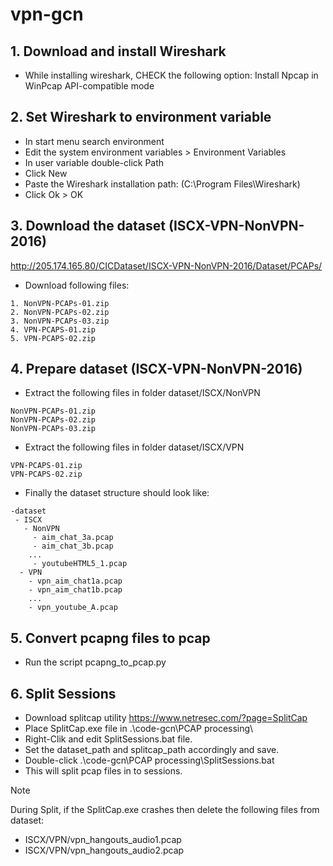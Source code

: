 # vpn-gcn

## 1. Download and install Wireshark
* While installing wireshark, CHECK the following option: Install Npcap in WinPcap API-compatible mode
## 2. Set Wireshark to environment variable
* In start menu search environment
* Edit the system environment variables > Environment Variables
* In user variable double-click Path
* Click New
* Paste the Wireshark installation path: (C:\Program Files\Wireshark)
* Click Ok > OK

## 3. Download the dataset (ISCX-VPN-NonVPN-2016)

http://205.174.165.80/CICDataset/ISCX-VPN-NonVPN-2016/Dataset/PCAPs/

* Download following files:
```
1. NonVPN-PCAPs-01.zip
2. NonVPN-PCAPs-02.zip
3. NonVPN-PCAPs-03.zip
4. VPN-PCAPS-01.zip
5. VPN-PCAPS-02.zip
```

## 4. Prepare dataset (ISCX-VPN-NonVPN-2016)

* Extract the following files in folder dataset/ISCX/NonVPN
```
NonVPN-PCAPs-01.zip
NonVPN-PCAPs-02.zip
NonVPN-PCAPs-03.zip
```
* Extract the following files in folder dataset/ISCX/VPN
```
VPN-PCAPS-01.zip
VPN-PCAPS-02.zip
```

* Finally the dataset structure should look like:
```
-dataset
 - ISCX
   - NonVPN
     - aim_chat_3a.pcap
     - aim_chat_3b.pcap
	...
     - youtubeHTML5_1.pcap
  - VPN
    - vpn_aim_chat1a.pcap
    - vpn_aim_chat1b.pcap
	...
    - vpn_youtube_A.pcap
```
## 5. Convert pcapng files to pcap
* Run the script pcapng_to_pcap.py

## 6. Split Sessions

* Download splitcap utility
   https://www.netresec.com/?page=SplitCap
* Place SplitCap.exe file in .\code-gcn\PCAP processing\
* Right-Clik and edit SplitSessions.bat file.
* Set the dataset_path and splitcap_path accordingly and save.
* Double-click .\code-gcn\PCAP processing\SplitSessions.bat
* This will split pcap files in to sessions.

> [!NOTE]
> During Split, if the SplitCap.exe crashes then delete the following files from dataset:
> - ISCX/VPN/vpn_hangouts_audio1.pcap
> - ISCX/VPN/vpn_hangouts_audio2.pcap
